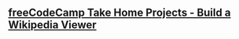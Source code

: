 ## [freeCodeCamp Take Home Projects - Build a Wikipedia Viewer](https://www.freecodecamp.org/learn/coding-interview-prep/take-home-projects/build-a-wikipedia-viewer)
